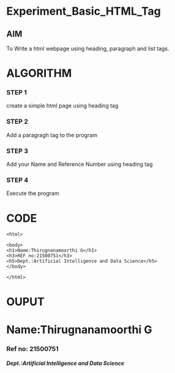# Experiment_Basic_HTML_Tag

## AIM
To Write a html webpage using heading, paragraph and list tags.

# ALGORITHM
### STEP 1
create a simple html page using heading tag
### STEP 2
Add a paragragh tag to the program
### STEP 3
Add your Name and Reference Number using heading tag
### STEP 4
Execute the program

# CODE
~~~<!DOCTYPE html>
<html>

<body>
<h1>Name:Thirugnanamoorthi G</h1>
<h3>REF no:21500751</h3>
<h5>Dept.:Artificial Intelligence and Data Science</h5>
</body>

</html>
~~~
# OUPUT
<html>
<body>
<h1>Name:Thirugnanamoorthi G</h1>
<h3>Ref no: 21500751</h3>
<h5>Dept.:Artificial Intelligence and Data Science</h5>
</body>
</html>
